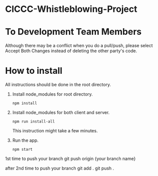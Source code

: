 # CICCC-Whistleblowing-Project

# To Development Team Members
Although there may be a conflict when you do a pull/push, please select Accept Both Changes instead of deleting the other party's code.

# How to install
All instructions should be done in the root directory.  

1. Install node_modules for root directory.   
    ```
    npm install
    ```  

2. Install node_modules for both client and server.  
    ```
    npm run install-all
    ```  
    This instruction might take a few minutes.  

3. Run the app.  
    ```
    npm start
    ```  

1st time to push your branch
git push origin {your branch name}

after 2nd time to push your branch
git add .
git push .